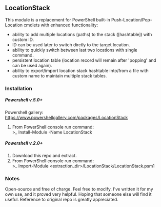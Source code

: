 ## LocationStack

  This module is a replacement for PowerShell built-in Push-Location/Pop-Location cmdlets with enhanced functionality:
  - ability to add multiple locations (paths) to the stack ([hashtable]) with custom ID. 
  - ID can be used later to switch dirctly to the target location.
  - ability to quickly switch between last two locations with single command.
  - persistent location table (location record will remain after 'popping' and can be used again).
  - ability to export/import location stack hashtable into/from a file with custom name to maintain multiple stack tables.

### Installation
##### Powershell v.5.0+
Powershell gallery: https://www.powershellgallery.com/packages/LocationStack
1. From PowerShell console run command:<br>
&gt;_ Install-Module -Name LocationStack 

##### Powershell v.2.0+
1. Download this repo and extract.
2. From PowerShell console run command:<br>
&gt;_ Import-Module <extraction_dir>/LocationStack/LocationStack.psm1

### Notes

  Open-source and free of charge. Feel free to modify.
  I&#39;ve written it for my own use, and it proved very helpful. Hoping that someone else will find it useful.
  Reference to original repo is greatly appreciated.
